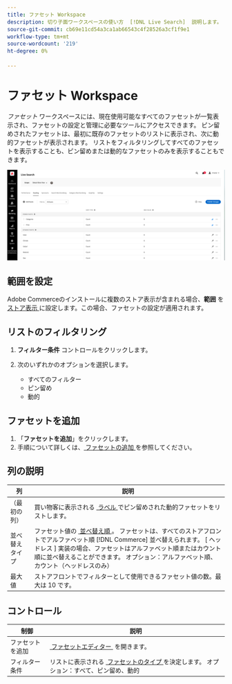 ```yaml
---
title: ファセット Workspace
description: 切り子面ワークスペースの使い方  [!DNL Live Search]  説明します。
source-git-commit: cb69e11cd54a3ca1ab66543c4f28526a3cf1f9e1
workflow-type: tm+mt
source-wordcount: '219'
ht-degree: 0%

---
```


# ファセット Workspace

*ファセット* ワークスペースには、現在使用可能なすべてのファセットが一覧表示され、ファセットの設定と管理に必要なツールにアクセスできます。 ピン留めされたファセットは、最初に既存のファセットのリストに表示され、次に動的ファセットが表示されます。 リストをフィルタリングしてすべてのファセットを表示することも、ピン留めまたは動的なファセットのみを表示することもできます。

![&#x200B; 切り子面ワークスペース &#x200B;](assets/faceting-workspace.png)

## 範囲を設定

Adobe Commerceのインストールに複数のストア表示が含まれる場合、**範囲** を [&#x200B; ストア表示 &#x200B;](https://experienceleague.adobe.com/docs/commerce-admin/start/setup/websites-stores-views.html?lang=ja#scope-settings) に設定します。この場合、ファセットの設定が適用されます。

## リストのフィルタリング

1. **フィルター条件** コントロールをクリックします。
1. 次のいずれかのオプションを選択します。

   * すべてのフィルター
   * ピン留め
   * 動的

## ファセットを追加

1. 「**ファセットを追加**」をクリックします。
1. 手順について詳しくは、[&#x200B; ファセットの追加 &#x200B;](facets-add.md) を参照してください。

## 列の説明

| 列 | 説明 |
|--- |--- |
| （最初の列） | 買い物客に表示される [&#x200B; ラベル &#x200B;](facets-type.md) でピン留めされた動的ファセットをリストします。 |
| 並べ替えタイプ | ファセット値の [&#x200B; 並べ替え順 &#x200B;](facets-type.md)。 ファセットは、すべてのストアフロントでアルファベット順 [!DNL Commerce] 並べ替えられます。 [ ヘッドレス ] 実装の場合、ファセットはアルファベット順またはカウント順に並べ替えることができます。 オプション：アルファベット順、カウント（ヘッドレスのみ） |
| 最大値 | ストアフロントでフィルターとして使用できるファセット値の数。最大は 10 です。 |

## コントロール

| 制御 | 説明 |
|--- |--- |
| ファセットを追加 | [&#x200B; ファセットエディター &#x200B;](facets-add.md) を開きます。 |
| フィルター条件 | リストに表示される [&#x200B; ファセットのタイプ &#x200B;](facets-type.md) を決定します。 オプション：すべて、ピン留め、動的 |
